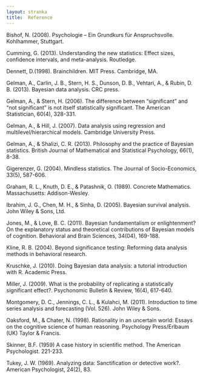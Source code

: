 ```yaml
---
layout: stranka
title:  Reference
---
```


Bishof, N. (2008). Psychologie – Ein Grundkurs für Anspruchsvolle. Kohlhammer, Stuttgart.

Cumming, G. (2013). Understanding the new statistics: Effect sizes, confidence intervals, and meta-analysis. Routledge.

Dennett, D.(1998). Brainchildren. MIT Press. Cambridge, MA.

Gelman, A., Carlin, J. B., Stern, H. S., Dunson, D. B., Vehtari, A., & Rubin, D. B. (2013). Bayesian data analysis. CRC press.

Gelman, A., & Stern, H. (2006). The difference between “significant” and “not significant” is not itself statistically significant. The American Statistician, 60(4), 328-331.

Gelman, A., & Hill, J. (2007). Data analysis using regression and multilevel/hierarchical models. Cambridge University Press.

Gelman, A., & Shalizi, C. R. (2013). Philosophy and the practice of Bayesian statistics. British Journal of Mathematical and Statistical Psychology, 66(1), 8-38.

Gigerenzer, G. (2004). Mindless statistics. The Journal of Socio-Economics, 33(5), 587-606.

Graham, R. L., Knuth, D. E., & Patashnik, O. (1989). Concrete Mathematics. Massachusetts: Addison-Wesley.

Ibrahim, J. G., Chen, M. H., & Sinha, D. (2005). Bayesian survival analysis. John Wiley & Sons, Ltd.

Jones, M., & Love, B. C. (2011). Bayesian fundamentalism or enlightenment? On the explanatory status and theoretical contributions of Bayesian models of cognition. Behavioral and Brain Sciences, 34(04), 169-188.

Kline, R. B. (2004). Beyond significance testing: Reforming data analysis methods in behavioral research.

Kruschke, J. (2010). Doing Bayesian data analysis: a tutorial introduction with R. Academic Press.

Miller, J. (2009). What is the probability of replicating a statistically significant effect?. Psychonomic Bulletin & Review, 16(4), 617-640.

Montgomery, D. C., Jennings, C. L., & Kulahci, M. (2011). Introduction to time series analysis and forecasting (Vol. 526). John Wiley & Sons.

Oaksford, M., & Chater, N. (1998). Rationality in an uncertain world: Essays on the cognitive science of human reasoning. Psychology Press/Erlbaum (UK) Taylor & Francis.

Skinner, B.F. (1959) A case history in scientific method. The American Psychologist. 221-233.

Tukey, J. W. (1969). Analyzing data: Sanctification or detective work?. American Psychologist, 24(2), 83.
